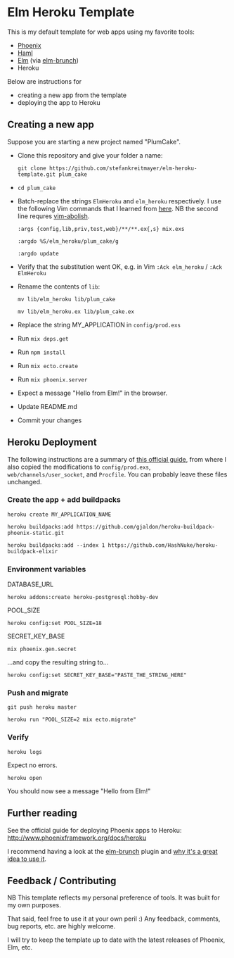 # Elm Heroku Template

This is my default template for web apps using my favorite tools:

* [Phoenix](http://phoenixframework.org)
* [Haml](https://github.com/chrismccord/phoenix_haml)
* [Elm](http://elm-lang.org) (via [elm-brunch](https://github.com/madsflensted/elm-brunch))
* Heroku

Below are instructions for
* creating a new app from the template
* deploying the app to Heroku

## Creating a new app

Suppose you are starting a new project named "PlumCake".

* Clone this repository and give your folder a name:

  `git clone https://github.com/stefankreitmayer/elm-heroku-template.git plum_cake`

* `cd plum_cake`
* Batch-replace the strings `ElmHeroku` and `elm_heroku` respectively. I use the following Vim commands that I learned from [here](http://vimcasts.org/episodes/project-wide-find-and-replace). NB the second line requres [vim-abolish](https://github.com/tpope/vim-abolish).

  `:args {config,lib,priv,test,web}/**/**.ex{,s} mix.exs`

  `:argdo %S/elm_heroku/plum_cake/g`

  `:argdo update`

* Verify that the substitution went OK, e.g. in Vim `:Ack elm_heroku` / `:Ack ElmHeroku`
* Rename the contents of `lib`:

  `mv lib/elm_heroku lib/plum_cake`

  `mv lib/elm_heroku.ex lib/plum_cake.ex`

* Replace the string MY_APPLICATION in `config/prod.exs`
* Run `mix deps.get`
* Run `npm install`
* Run `mix ecto.create`
* Run `mix phoenix.server`
* Expect a message "Hello from Elm!" in the browser.
* Update README.md
* Commit your changes

## Heroku Deployment

The following instructions are a summary of [this official guide](http://www.phoenixframework.org/docs/heroku), from where I also copied the modifications to `config/prod.exs`, `web/channels/user_socket`, and `Procfile`. You can probably leave these files unchanged.

### Create the app + add buildpacks

`heroku create MY_APPLICATION_NAME`

`heroku buildpacks:add https://github.com/gjaldon/heroku-buildpack-phoenix-static.git`

`heroku buildpacks:add --index 1 https://github.com/HashNuke/heroku-buildpack-elixir`

### Environment variables

DATABASE_URL

`heroku addons:create heroku-postgresql:hobby-dev`

POOL_SIZE

`heroku config:set POOL_SIZE=18`

SECRET_KEY_BASE

`mix phoenix.gen.secret`

...and copy the resulting string to...

`heroku config:set SECRET_KEY_BASE="PASTE_THE_STRING_HERE"`

### Push and migrate

`git push heroku master`

`heroku run "POOL_SIZE=2 mix ecto.migrate"`

### Verify

`heroku logs`

Expect no errors.

`heroku open`

You should now see a message "Hello from Elm!"

## Further reading

See the official guide for deploying Phoenix apps to Heroku: http://www.phoenixframework.org/docs/heroku

I recommend having a look at the [elm-brunch](https://github.com/madsflensted/elm-brunch) plugin and [why it's a great idea to use it](https://youtu.be/MgFDZx1LmOE?t=21m).

## Feedback / Contributing

NB This template reflects my personal preference of tools. It was built for my own purposes.

That said, feel free to use it at your own peril :) Any feedback, comments, bug reports, etc. are highly welcome.

I will try to keep the template up to date with the latest releases of Phoenix, Elm, etc.
